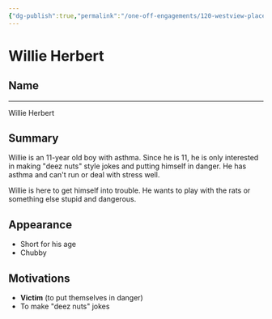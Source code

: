 ```yaml
---
{"dg-publish":true,"permalink":"/one-off-engagements/120-westview-place/bystanders/willie-herbert/","tags":["bystander","120WestviewPlace","one-off"],"created":"2024-08-22T12:44:20.000-04:00","updated":"2025-02-19T07:56:06.804-05:00"}
---
```


# Willie Herbert

## Name
----
Willie Herbert

## Summary
Willie is an 11-year old boy with asthma. Since he is 11, he is only interested in making "deez nuts" style jokes and putting himself in danger. He has asthma and can't run or deal with stress well.

Willie is here to get himself into trouble. He wants to play with the rats or something else stupid and dangerous.

## Appearance
- Short for his age
- Chubby

## Motivations
- **Victim** (to put themselves in danger)
- To make "deez nuts" jokes